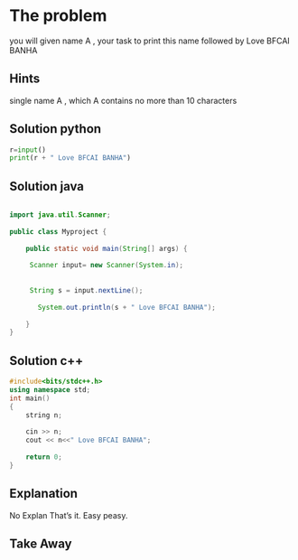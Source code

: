 # The problem
you will given name A , 
your task to print this name followed by Love BFCAI BANHA
## Hints
single name A ,
 which A contains no more than 10 characters
 
## Solution python
```python
r=input()
print(r + " Love BFCAI BANHA")
```
## Solution java
```java

import java.util.Scanner;
 
public class Myproject {
 
    public static void main(String[] args) {
         
     Scanner input= new Scanner(System.in);
      
     
     String s = input.nextLine();
    
       System.out.println(s + " Love BFCAI BANHA");
        
    }
}
```
## Solution c++
```c++
#include<bits/stdc++.h>
using namespace std;
int main()
{
	string n;
 
	cin >> n;
	cout << n<<" Love BFCAI BANHA";
	
	return 0;
}
```
## Explanation
No Explan
That’s it. Easy peasy. 



## Take Away
